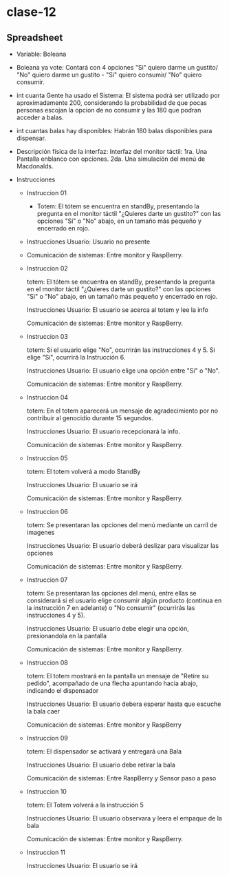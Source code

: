 # clase-12
## Spreadsheet

- Variable: Boleana

- Boleana ya vote: Contará con 4 opciones  "Si" quiero darme un gustito/ "No" quiero darme un gustito   - "Si" quiero consumir/ "No" quiero consumir.

- int cuanta Gente ha usado el Sistema: El sistema podrá ser utilizado por aproximadamente 200, considerando la probabilidad de que pocas personas escojan la opcion de no consumir y las 180 que podran acceder a balas.

- int cuantas balas hay disponibles: Habrán 180 balas disponibles para dispensar.

- Descripción física de la interfaz: Interfaz del monitor táctil: 1ra. Una Pantalla enblanco con opciones. 2da. Una simulación del menú de Macdonalds.

- Instrucciones
   - Instruccion 01
  
     - Totem: El tótem se encuentra en standBy, presentando la pregunta en el monitor táctil "¿Quieres darte un gustito?" con las opciones "Sí" o "No" abajo, en un tamaño  más pequeño y encerrado en rojo.
   
    - Instrucciones Usuario: Usuario no presente
   
     - Comunicación de sistemas: Entre monitor y RaspBerry.
       
   - Instruccion 02

     totem: El tótem se encuentra en standBy, presentando la pregunta en el monitor táctil "¿Quieres darte un gustito?" con las opciones "Sí" o "No" abajo, en un tamaño más pequeño y encerrado en rojo.
         
     Instrucciones Usuario: El usuario se acerca al totem y lee la info 
         
     Comunicación de sistemas: Entre monitor y RaspBerry.

   - Instruccion 03

     totem: Si el usuario elige "No", ocurrirán las instrucciones 4 y 5. Si elige "Sí", ocurrirá la Instrucción 6.
         
     Instrucciones Usuario: El usuario elige una opción entre "Sí" o "No".
         
     Comunicación de sistemas: Entre monitor y RaspBerry.

    - Instruccion 04

       totem: En el totem aparecerá un mensaje de agradecimiento por no contribuir al genocidio durante 15 segundos.
           
       Instrucciones Usuario: El usuario recepcionará la info. 
           
       Comunicación de sistemas: Entre monitor y RaspBerry.
   
   - Instruccion 05

       totem: El totem volverá a modo StandBy
           
       Instrucciones Usuario: El usuario se irá
           
       Comunicación de sistemas: Entre monitor y RaspBerry.

   - Instruccion 06
  
       totem: Se presentaran las opciones del menú mediante un carríl de imagenes 
           
       Instrucciones Usuario: El usuario deberá deslizar para visualizar las opciones
           
       Comunicación de sistemas: Entre monitor y RaspBerry.

   - Instruccion 07

       totem: Se presentaran las opciones del menú, entre ellas se considerará si el usuario elige consumir algún producto (continua en la instrucción 7 en adelante) o "No consumir" (ocurrirás las instrucciones 4 y 5). 
           
       Instrucciones Usuario: El usuario debe elegir una opción, presionandola en la pantalla 
           
       Comunicación de sistemas: Entre monitor y RaspBerry.

   - Instruccion 08

       totem: El totem mostrará en la pantalla un mensaje de "Retire su pedido", acompañado de una flecha apuntando hacia abajo, indicando el dispensador
           
       Instrucciones Usuario: El usuario debera esperar hasta que escuche la bala caer 
           
       Comunicación de sistemas: Entre monitor y  RaspBerry 

   - Instruccion 09

       totem: El dispensador se activará y entregará una Bala 
           
       Instrucciones Usuario: El usuario debe retirar la bala 
           
       Comunicación de sistemas: Entre  RaspBerry y Sensor paso a paso
   - Instruccion 10

       totem: El Totem volverá a la instrucción 5
           
       Instrucciones Usuario: El usuario observara y leera el empaque de la bala
           
       Comunicación de sistemas: Entre monitor y RaspBerry.

   - Instruccion 11
      
      Instrucciones Usuario: El usuario se irá
           
